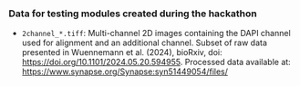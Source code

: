 ### Data for testing modules created during the hackathon

* `2channel_*.tiff`: Multi-channel 2D images containing the DAPI channel used for alignment and an additional channel.
Subset of raw data presented in Wuennemann et al. (2024), bioRxiv, doi: https://doi.org/10.1101/2024.05.20.594955.
Processed data available at: https://www.synapse.org/Synapse:syn51449054/files/